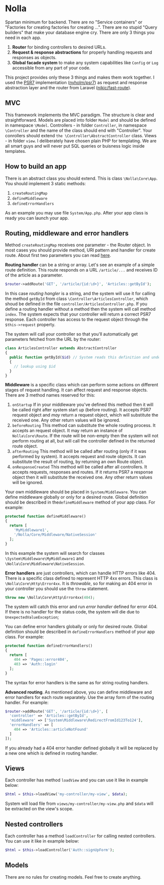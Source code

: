  # Nolla
Spartan minimum for backend. There are no "Service containers" or "Factories for creating factories for creating ...". There are no stupid "Query builders" that make your database engine cry. There are only 3 things you need in each app.

1. **Router** for binding controllers to desired URLs.
2. **Request & response abstractions** for properly handling requests and responses as objects.
3. **Global facade system** to make any system capabilities like `Config` or `Log` accessible from any part of your code.

This project provides only these 3 things and makes them work together. I used the [PSR7](https://www.php-fig.org/psr/psr-7) implementation ([nyholm/psr7](https://github.com/Nyholm/psr7)) as request and response abstraction layer and the router from Laravel ([nikic/fast-route](https://github.com/nikic/FastRoute)).

## MVC
This framework implements the MVC paradigm. The structure is clear and straightforward. Models are placed into folder `Model` and should be defined in namespace `\Model`. Controllers - in folder `Controller`, in namespace `\Controller` and the name of the class should end with "Controller". Your conrollers should extend `the \Controller\AbstractController` class. Views - in folder `view`. I deliberately have chosen plain PHP for templating. We are all smart guys and will never put SQL queries or buisness logic inside templates.

## How to build an app
There is an abstract class you should extend. This is class `\Nolla\Core\App`. You should implement 3 static methods:

1. `createRoutingMap`
2. `defineMiddleware`
3. `defineErrorHandlers`

As an example you may use file `System/App.php`. After your app class is ready you can launch your app.

## Routing, middleware and error handlers
Method `createRoutingMap` receives one parameter - the Router object. In most cases you should provide method, URI pattern and handler for create route. About first two parameters you can read [here](https://github.com/nikic/FastRoute).

**Routing handler** can be a string or array. Let's see an example of a simple route definition. This route responds on a URL `/article/...` and receives ID of the article as a parameter.

```php
$router->addRoute('GET', '/article/{id:\d+}', 'Articles::getById');
```

In this case _routing hangler_ is a string, and the system will use it for calling the method `getById` from class `\Controller\ArticlesController`, which shoud be defined in the file `controller/ArticlesController.php`. If you define a routing handler without a method then the system will call method `index`. The system expects that your controller will return a correct PSR7 response. Each controller has access to the request object through the `$this->request` property.

The system will call your controller so that you'll automatically get parameters fetched from the URL by the router:

```php
class ArticlesController extends AbstractController
{
  public function getById($id) // System reads this definition and understands that the method expects a parameter with name "id".
  {
    // lookup using $id
  }
}
```

**Middleware** is a specific class which can perform some actions on different stages of request handling. It can affect request and response objects. There are 3 method names reserved for this:

1. `onStartup` If in your middleware you've defined this method then it will be called right after system start up (before routing). It accepts PSR7 request object and _may_ return a request object, which will substitute the received one. Any other return values will be ignored.
2. `beforeRouting` This method can substitute the whole routing process. It accepts an request object. It may return an instance of `Nolla\Core\Route`. If the route will be non-empty then the system will not perform routing at all, but will call the controller defined in the returned route object.
2. `afterRouting` This method will be called after routing (only if it was performed by system). It accepts request and route objects. It can substitute the result of routing, by returning an own Route object.
3. `onResponseCreated` This method will be called after all controllers. It accepts requests, responses and routes. If it returns PSR7 a response object then it will substitute the received one. Any other return values will be ignored.

Your own middleware should be placed in `System/Middleware`. You can define middleware globally or only for a desired route. Global definition should be described in the`defineMiddleware` method of your app class. For example:

```php
protected function defineMiddleware()
{
  return [
    'MyMiddleware1',
    '/Nolla/Core/Middleware/NativeSession'
  ];
}
```

In this example the system will search for classes `\System\Middleware\MyMiddleware1` and `\Nolla\Core\Middleware\NativeSession`.

**Error handlers** are just controllers, which can handle HTTP errors like 404. There is a specific class defined to represent HTTP 4xx errors. This class is `\Nolla\Core\Http\Error4xx`. It is _throwable_, so for making an 404 error in your controller you should use the `throw` statement.

```php
throw new \Nolla\Core\Http\Error4xx(404);
```

The system will catch this error and run _error handler_ defined for error 404. If there is no handler for the status code, the system will die due to `UnexpectedValueException`;

You can define error handlers globally or only for desired route. Global definition should be described in `defineErrorHandlers` method of your app class. For example:

```php
protected function defineErrorHandlers()
{
  return [
    404 => 'Pages::error404',
    403 => 'Auth::login'
  ];
}
```
The syntax for error handlers is the same as for string routing handlers.

**Advanced routing**. As mentioned above, you can define middleware and error handlers for each route separately. Use the array form of the routing handler. For example:

```php
$router->addRoute('GET', '/article/{id:\d+}', [
  'controller' => 'Articles::getById',
  'middleware' => ['System\Middleware\RedirectFromId123To124'],
  'errorHandlers' => [
    404 => 'Articles::articleNotFound'
  ]
]);
```

If you already had a 404 error handler defined globally it will be replaced by a new one which is defined in routing handler.

## Views
Each controller has method `loadView` and you can use it like in example below:
```php
$html = $this->loadView('my-controller/my-view', $data);
```
System will load file from `views/my-controller/my-view.php` and `$data` will be extracted on the view's scope.

## Nested controllers
Each controller has a method `loadController` for calling nested controllers.  You can use it like in example below:
```php
$html = $this->loadController('Auth::signUpForm');
```

## Models
There are no rules for creating models. Feel free to create anything.
